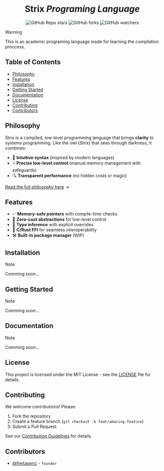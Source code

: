 <div align="center">

<!-- omit in toc -->
# Strix _Programing Language_

![GitHub Repo stars](https://img.shields.io/github/stars/freitaseric/strix-lang)
![GitHub forks](https://img.shields.io/github/forks/freitaseric/strix-lang)
![GitHub watchers](https://img.shields.io/github/watchers/freitaseric/strix-lang)

<!-- ![GitHub Actions Workflow Status](https://img.shields.io/github/actions/workflow/status/freitaseric/strix-lang/build.yml)
![Version Badge](https://img.shields.io/badge/version-pre--alpha-FF4500) -->

</div>

> [!WARNING]
> This is an academic programing language made for learning the compilation proccess.

<!-- omit in toc -->
## Table of Contents

- [Philosophy](#philosophy)
- [Features](#features)
- [Installation](#installation)
- [Getting Started](#getting-started)
- [Documentation](#documentation)
- [License](#license)
- [Contributing](#contributing)
- [Contributors](#contributors)

## Philosophy

Strix is a compiled, low-level programming language that brings **clarity** to
systems programming. Like the owl (_Strix_) that sees through darkness, it combines:

- 🦉 **Intuitive syntax** (inspired by modern languages)
- ⚡ **Precise low-level control** (manual memory management with safeguards)
- 🔍 **Transparent performance** (no hidden costs or magic)

[Read the full philosophy here](./PHILOSOPHY.md) →

## Features

- ✅ **Memory-safe pointers** with compile-time checks
- 🚀 **Zero-cost abstractions** for low-level control
- 📐 **Type inference** with explicit overrides
- 🔗 **C/Rust FFI** for seamless interoperability
- 🛠️ **Built-in package manager** (WIP)

## Installation

> [!NOTE]
> Comming soon...

## Getting Started

> [!NOTE]
> Comming soon...

## Documentation

> [!NOTE]
> Comming soon...

## License

This project is licensed under the MIT License - see the [LICENSE](./LICENSE)
file for details.

## Contributing

We welcome contributions! Please:

1. Fork the repository
2. Create a feature branch (`git checkout -b feat/amazing-feature`)
3. Submit a Pull Request

See our [Contribution Guidelines](./CONTRIBUTING.md) for details.

## Contributors

- [@freitaseric](https://github.com/freitaseric) - `founder`
